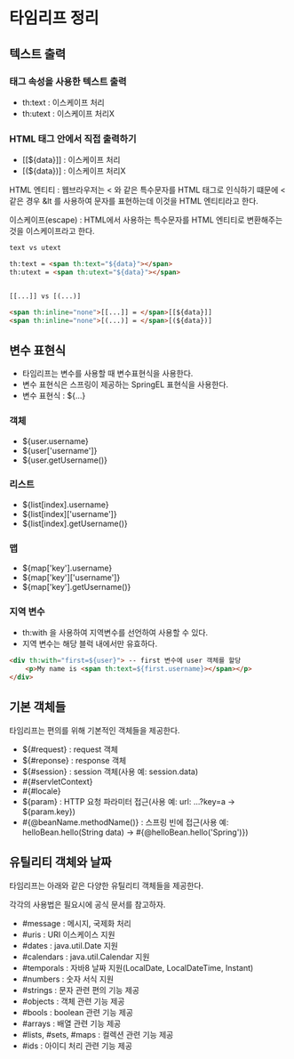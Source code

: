 # 타임리프 정리

## 텍스트 출력 
### 태그 속성을 사용한 텍스트 출력
- th:text : 이스케이프 처리
- th:utext : 이스케이프 처리X

### HTML 태그 안에서 직접 출력하기
- [[${data}]] : 이스케이프 처리
- [(${data})] : 이스케이프 처리X

HTML 엔티티 : 웹브라우저는 < 와 같은 특수문자를 HTML 태그로 인식하기 떄문에 < 같은 경우 &lt 를 사용하여 문자를 표현하는데 이것을 HTML 엔티티라고 한다.

이스케이프(escape) : HTML에서 사용하는 특수문자를 HTML 엔티티로 변환해주는 것을 이스케이프라고 한다.

```html
text vs utext

th:text = <span th:text="${data}"></span>
th:utext = <span th:utext="${data}"></span>


[[...]] vs [(...)]

<span th:inline="none">[[...]] = </span>[[${data}]]
<span th:inline="none">[(...)] = </span>[(${data})]
```

## 변수 표현식
- 타임리프는 변수를 사용할 때 변수표현식을 사용한다.
- 변수 표현식은 스프링이 제공하는 SpringEL 표현식을 사용한다.
- 변수 표현식 : ${...} 

### 객체
- ${user.username}
- ${user['username']}
- ${user.getUsername()}

### 리스트
- ${list[index].username}
- ${list[index]['username']}
- ${list[index].getUsername()}

### 맵
- ${map['key'].username}
- ${map['key']['username']}
- ${map['key'].getUsername()}

### 지역 변수
- th:with 을 사용하여 지역변수를 선언하여 사용할 수 있다.
- 지역 변수는 해당 블럭 내에서만 유효하다.
```html
<div th:with="first=${user}"> -- first 변수에 user 객체를 할당
    <p>My name is <span th:text=${first.username}></span></p>
</div>
```

## 기본 객체들
타임리프는 편의를 위해 기본적인 객체들을 제공한다.
- ${#request} : request 객체
- ${#reponse} : response 객체
- ${#session} : session 객체(사용 예: session.data)
- #{#servletContext}
- #{#locale}
- ${param} : HTTP 요청 파라미터 접근(사용 예: url: ...?key=a -> ${param.key})
- #{@beanName.methodName()} : 스프링 빈에 접근(사용 예: helloBean.hello(String data) -> #{@helloBean.hello('Spring')})

## 유틸리티 객체와 날짜
타임리프는 아래와 같은 다양한 유틸리티 객체들을 제공한다.

각각의 사용법은 필요시에 공식 문서를 참고하자.

- #message : 메시지, 국제화 처리
- #uris :  URI 이스케이스 지원
- #dates : java.util.Date 지원
- #calendars : java.util.Calendar 지원
- #temporals : 자바8 날짜 지원(LocalDate, LocalDateTime, Instant)
- #numbers : 숫자 서식 지원
- #strings : 문자 관련 편의 기능 제공
- #objects : 객체 관련 기능 제공
- #bools : boolean 관련 기능 제공
- #arrays : 배열 관련 기능 제공
- #lists, #sets, #maps : 컬렉션 관련 기능 제공
- #ids : 아이디 처리 관련 기능 제공
